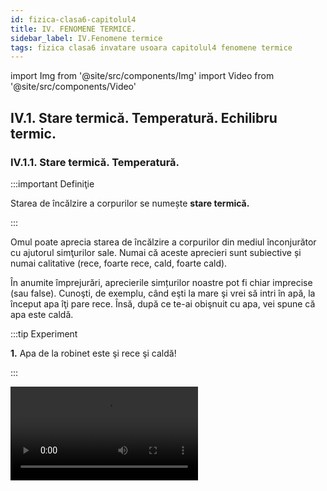 ```yaml
---
id: fizica-clasa6-capitolul4
title: IV. FENOMENE TERMICE.
sidebar_label: IV.Fenomene termice
tags: fizica clasa6 invatare usoara capitolul4 fenomene termice
---
```



import Img from '@site/src/components/Img'
import Video from '@site/src/components/Video'


## IV.1. Stare termică. Temperatură. Echilibru termic.



### IV.1.1. Stare termică. Temperatură.


:::important Definiţie

Starea de încălzire a corpurilor se numește **stare termică.**

:::
 

Omul poate aprecia starea de încălzire a corpurilor din mediul înconjurător cu ajutorul simţurilor sale. Numai că aceste aprecieri sunt subiective și numai calitative (rece, foarte rece, cald, foarte cald).

În anumite împrejurări, aprecierile simțurilor noastre pot fi chiar imprecise (sau false). Cunoşti, de exemplu, când eşti la mare şi vrei să intri în apă, la început apa îţi pare rece. Însă, după ce te-ai obişnuit cu apa, vei spune că apa este caldă.



:::tip Experiment

**1.** Apa de la robinet este şi rece şi caldă!

:::


<Video src="https://www.youtube.com/embed/TdK1rEJM0C0" />


<br></br>

**Materiale necesare:** trei farfurii adânci (caserole ), apă foarte rece (apă cu câteva cuburi de gheaţă), apă rece de la robinet şi apă caldă (de la robinetul de apă caldă sau încălzită ).


:::warning Atenție

Atenție când lucrezi cu apă caldă să nu te arzi!


:::


**Descrierea experimentului:** 

- Pune în prima farfurie apa foarte rece, în a doua apa rece de la robinet şi în cea de-a treia apa caldă , în cantități egale.

- Introdu mâna stângă în apa foarte rece şi pe cea dreaptă în apa caldă, timp de câteva minute.

- Scoate în același timp ambele mâini și pune-le în vasul cu apă rece de la robinet.

- Observă cum apreciază cele două mâini  starea de încălzire a apei de la robinetul de apă rece.  




:::note Observaţie

Mâna care a stat în apa cu gheață va aprecia apa de la robinet ca fiind caldă, iar cea care a stat în apă caldă va simţi apa de la robinet foarte rece.

:::



**Concluzia experimentului:**
Simțurile noastre, în anumite situații, ne pot da informații eronate ( greșite) despre stare termică a unui corp. 


Pentru a măsura în mod obiectiv cât de cald sau cât de rece este un corp s-a introdus o mărime fizică numită temperatură.



:::important Definiţie
 
**Temperatura** este o mărime fizică de stare, care descrie starea termică a unui corp la un anumit moment de timp. 
 
:::

:::note Observaţie

În 1848, fizicianul britanic **William Thomson (lord Kelvin)** a propus o scară de temperatură care să nu depindă de nicio substanță, numită **scară absolută**, care a fost aleasă ca unitate de măsură în Sistemul Internațional. Scara Kelvin nu are temperaturi negative. 

:::

:::important

[ T ]<sub>SI</sub> = K (Kelvin)

Instrumentul de măsură pentru temperatură se numește termometru.
 
:::


:::note Observaţie

#### Diferite tipuri de termometre:



**- Termometru de laborator cu mercur**

<Img src="fizica/clasa6/capitolul4/4_1_1_Poza1_TermometruDeLaborator.jpg" />



**- Termometru medical(cu mercur)**

<Img src="fizica/clasa6/capitolul4/4_1_1_Poza2_TermometruMedical.jpg" />

**- Termometru medical digital (cu componentă electrică sensibilă la căldură)**

<Img src="fizica/clasa6/capitolul4/4_1_1_Poza3_TermometruMedicalDigital.jpg" />


**- Termometru de exterior**

<Img src="fizica/clasa6/capitolul4/4_1_1_Poza4_TermometruExterior.jpg" />


**- Termometru de cameră (cu alcool colorat)**

<Img src="fizica/clasa6/capitolul4/4_1_1_Poza5_TermometruDeCamera.jpg" />

**- Termometru cu cristale lichide (acestea îşi schimbă culoarea când sunt încălzite). Se lipesc de piele**.

<Img src="fizica/clasa6/capitolul4/4_1_1_Poza6_TermometruCuCristaleLichide.jpg" />

:::



:::important

În 1742, fizicianul suedez **Anders Celsius** a propus o scară de temperatură pentru termometrul cu mercur, numită **scara Celsius** care are două repere :
- Temperatura de topire a gheții de 0°C, la presiune normală.
- Temperatura de fierbere a apei de 100°C, la presiune normală.

Relația dintre scara Kelvin și scara Celsius:

<Img src="fizica/clasa6/capitolul4/4_1_1_Poza7_FormulaKelvin_Celsius.jpg" /> 
 
:::


:::note Observaţie

_La temperatura de zero absolut (0 Kelvin= - 273°C), mișcarea termică încetează._

Folosim simbolul **_T_** pentru temperatura exprimată în Kelvin, pentru scara Celsius folosim simbolul **_t_** și pentru cea exprimată în grade Fahrenheit o notăm cu **_t<sub>F</sub>_**.


Scara Fahrenheit a fost propusă în 1724 de către fizicianul **Daniel Gabriel Fahrenheit**. Fahrenheit este o scară de temperatură utilizată în cadrul sistemului anglo-saxon de unități de măsură. Gradul Fahrenheit, notat cu °F, este unitatea de măsură a temperaturii (tF). 

Relația de transformare între scara Celsius t(°C) și Fahrenheit  tF (°F):


<Img src="fizica/clasa6/capitolul4/4_1_1_Poza8_FormulaGradeFahrenheit.jpg" />



:::



:::caution Problemă model

**1.** Transformă o temperatură de 40°C în Kelvin și grade Fahrenheit.

<Img src="fizica/clasa6/capitolul4/4_1_1_Poza9_ProblemaModel1.jpg" />

:::




:::caution Problemă model

**2.** Transformă o temperatură de 560 K în grade Celsius .

T = 560 – 273,15 = 286,85 °C

:::


:::caution Problemă model

**3.** Calculează variația ( diferența de ) temperatură din tabelul cu temperaturi minime și maxime pe o săptămână :

<Img src="fizica/clasa6/capitolul4/4_1_1_Poza12_Tabel_ProblemaModel3.jpg" />

:::

**Δt<sub>Luni</sub> = t<sub>max</sub> – t<sub>min</sub>** = -1-(-5 )  = -1+5 = 4 °C

**Δt<sub>Marți</sub> = t<sub>max</sub> – t<sub>min</sub>** = 4-(-2 )  = 4+2 = 6 °C

**Δt<sub>Miercuri</sub> = t<sub>max</sub> – t<sub>min</sub>** = -2-(-10 )  = -2+10 = 8°C

**Δt<sub>Joi</sub> = t<sub>max</sub> – t<sub>min</sub>** = 2-(-3 )  = 2+3 = 5 °C

**Δt<sub>Vineri</sub> = t<sub>max</sub> – t<sub>min</sub>** = 0-( -1) = 1 °C

**Δt<sub>Sâmbătă</sub> = t<sub>max</sub> – t<sub>min</sub>** = 5-2 = 3 °C

**Δt<sub>Duminică</sub> = t<sub>max</sub> – t<sub>min</sub>** = 7-1 = 6 °C







<br></br>
<br></br>


### IV.1.2. Echilibru termic.


:::tip Experiment

**2.** Echilibrul termic 

:::


<Video src="https://www.youtube.com/embed/E_QLjjfuOzE" />


**Materiale necesare:**: vas metalic, sursă de încălzire, un borcan de 800g (mare),o sticluţă sau un borcănel care să încapă în borcanul mare, două termometre (pot fi și de cameră), cronometru.

**Descrierea experimentului:** 
- Pune apă rece de la robinet în borcanul mai mic şi măsoară-i temperatura inițială : T<sub>1</sub> = .......... °C,    
- Încălzeşte separat apă , apoi pune-o în borcanul mai mare și măsoară-i temperatura : T<sub>2</sub> = …….. °C
- Pune borcanul mic cu apa rece în borcanul mai mare cu apa caldă și în fiecare pune câte un termometru. Pornește cronometrul.
- Urmăreşte indicaţiile termometrului până când acesta rămâne la aceeaşi temperatură, pe care o notezi cu T<sub>e</sub> = ......... °C. Trece temperaturile celor două ape în următorul tabel:

<Img src="fizica/clasa6/capitolul4/4_1_1_Poza10_Experiment2_Tabel.jpg" />

- Realizează graficul dependenței temperaturilor apei reci, respectiv calde în funcție de timp.

<Img src="fizica/clasa6/capitolul4/4_1_1_Poza11_Experiment2_Grafic.jpg" />




:::note Observaţie

Apa rece își mărește temperatura, iar apa caldă își micșorează temperatura, până ajung la aceeași temperatură.

:::


:::important

Două corpuri cu temperaturi diferite, puse în contact termic, după un anumit timp, ajung să aibă aceeași temperatură (numită **temperatură de echilibru = T<sub>e</sub>**), adică să fie în **echilibru termic**.

:::



<br></br>
<br></br>

### IV.1.3. Modificarea stării termice. Încălzire / Răcire. Transmiterea căldurii.



:::important Definiţie
 
**Încălzirea** este fenomenul termic în care corpul își mărește temperatura. 
 
:::

:::important Definiţie
 
**Răcirea** este fenomenul termic în care corpul își micșorează temperatura.
  
 
:::


:::important

Am văzut că atunci când punem două corpuri în contact termic, după un timp ele ajung la aceeași temperatură. Între cele două corpuri are loc un schimb ( transfer ) de căldură astfel :

- Corpul cald cedează căldură celui rece și se răcește .

- Corpul rece primește căldură de la corpul cald și se încălzește.

Transferul de căldură de la un corp la altul are loc până la egalizarea temperaturii celor două corpuri.

:::



:::important

#### Transmiterea căldurii de la corpul mai cald la corpul mai rece se poate face în trei feluri :

**- Prin conducție, în cazul metalelor, de la capătul încălzit spre cel neîncălzit.**

<Video src="https://www.youtube.com/embed/fZ2WRoAQCow" />


<br></br>



**- Prin convecție, în cazul lichidelor și gazelor, cu ajutorul curenților.**


<Video src="https://www.youtube.com/embed/sbEG9y90J2o" />


<br></br>

**- Prin radiație, de la un corp cald , de la distanță. De exemplu, planeta noastră este încălzită prin radiațiile Soarelui.**

<Video src="https://www.youtube.com/embed/L_EcsHdcHnY" />



:::


<br></br>
<br></br>


## IV.2. Efecte ale schimbării stării termice.



### IV.2.1. Dilatare /Contracție. 


:::important Definiţie
 
**Dilatarea** este fenomenul termic în care un corp își mărește volumul ( adică dimensiunile ) prin încălzire.
 
:::

:::important Definiţie
 
**Contracția** este fenomenul termic în care un corp își micșorează volumul ( adică dimensiunile ) prin răcire.
  
 
:::

### IV.2.1.1. Dilatarea solidelor

:::important

Solidele , în funcție de forma lor, se dilată diferit, astfel:

a)	Solidele sub formă de bară ( tije ) prin încălzire își măresc lungimea, adică suferă o dilatare liniară.

b)	Solidele sub formă de plăci ( la care predomină două dimensiuni, având o grosime mică ) prin încălzire își măresc aria, adică suferă o dilatare superficială ( de suprafață ).

c)	Solidele sub formă de sferă ( bilă ) prin încălzire își măresc volumul, adică suferă o dilatare volumică.

:::


:::important Definiţie

La aceeași variație de temperatură, unele corpuri se dilată mai mult, altele mai puțin. Fiecare material (substanță) este caracterizat printr-o mărime fizică numită coeficient de **dilatare termică liniară, notată cu α.**

:::



Variația relativă a lungimii unei bare, 

1280 x 200

<Img className="img-responsive2" src="fizica/clasa6/capitolul4/4_2_1_1_Poza1_VariatiaReatiaALungimiiUneiBare_vers2.jpg" /> 


1000 x 200

<Img className="img-responsive2" src="fizica/clasa6/capitolul4/4_2_1_1_Poza1_VariatiaReatiaALungimiiUneiBare_vers3.jpg" />

este direct proporțională cu variația temperaturii, Δt.


Constanta de proporționalitate dintre cele două variații este chiar coeficientul de dilatare termică liniară .

<Img className="img-responsive2" src="fizica/clasa6/capitolul4/4_2_1_1_Poza2_ConstantaDeProportionalitate_vers2.jpg" />



1000 x 250 

<Img className="img-responsive2" src="fizica/clasa6/capitolul4/4_2_1_1_Poza2_ConstantaDeProportionalitate_vers3.jpg" />


**l = l<sub>0</sub> ( 1 + α ∙ Δt )**

l = lungimea barei dilatată ( contractată )

l<sub>0</sub> = lungimea barei înainte de încălzire

α = coeficientul de dilatare termică liniară a materialului din care este confecționată bara

Δt = variația temperaturii barei

1280 x 650

<Img className="img-responsive2" src="fizica/clasa6/capitolul4/4_2_1_1_Poza3_DesenConstantaDeProportionalitate_vers2.jpg" />


850 x 650


<Img className="img-responsive2" src="fizica/clasa6/capitolul4/4_2_1_1_Poza3_DesenConstantaDeProportionalitate_vers3.jpg" />


1000 x 1000

<Img className="img-responsive2" src="fizica/clasa6/capitolul4/4_2_1_1_Poza3_DesenConstantaDeProportionalitate_vers4.jpg" />


1000 x 650

<Img className="img-responsive2" src="fizica/clasa6/capitolul4/4_2_1_1_Poza3_DesenConstantaDeProportionalitate_vers5.jpg" />


În cazul dilatării volumice, se poate defini un coeficientul de dilatare termică volumică, γ ≈ 3α.









:::tip Experiment

**3.** Dilatarea barelor metalice cu pirometrul cu cadran

:::


<Video src="https://www.youtube.com/embed/eOU25X9PT50" />


**Materiale necesare:**: 3 pirometre cu cadran, 3 bare metalice diferite ( fier, cupru și aluminiu ), chibrit, spirt.

:::warning Atenție

Atenție când lucrezi cu surse de foc !

:::


**Descrierea experimentului:**
 
- Pune spirt în tăvițele pirometrelor.

- Fixează bine bara cu șurubul pirometrului.

- Apride cu chibritul spirtul din tăviță.

- Observă pentru fiecare bară la ce diviziune a cadranului a urcat acul indicator.




:::note Observaţie

Cel mai puțin a urcat acul la bara de fier și cel mai mult la bara de cupru, respectiv aluminiu.

:::


**Concluzia experimentului:**

Barele metalice prin încălzire își măresc lungimea, unele mai puțin( fierul), altele mai mult ( aluminiul, cuprul ).


<br></br>



:::tip Experiment

**4.** Dilatarea unei bile metalice 

:::


<Video src="https://www.youtube.com/embed/n7y2uWoo2Oo" />


**Materiale necesare:**: o bilă metalică și un inel cu același diametru, clește metalic, spirtieră, chibrit, spirt

:::warning Atenție

Atenție când lucrezi cu surse de foc !

:::


**Descrierea experimentului:**
 
- Verifică trecerea bilei prin inelul cu același diametru.

- Încălzește la flacăra spirtierei numai bila prin intermediul unui clește metalic, timp de 3-4 minute.

- Încearcă trecerea bilei încălzite prin inel. 

- Ce observi ?




:::note Observaţie

Bila nu mai trece prin inel.

:::


**Concluzia experimentului:**

Bila prin încălzire și-a mărit volumul, adică s-a dilatat volumic.


<br></br>
<br></br>

### IV.2.1.2. Dilatarea lichidelor



:::tip Experiment

**5.** Dilatarea lichidelor 

:::


<Video src="https://www.youtube.com/embed/a-0_UD8d4jI" />

<br></br>

<Video src="https://www.youtube.com/embed/AfrCcN-e56w" />

<br></br>

**Materiale necesare:**: două flacoane identice, două paiuri ( poți folosi tubul de la pulverizatorul de geamuri ), apă colorată ( tempera ), spirt (alcool sanitar ), sursă de încălzire, vas cu apă, vas cu gura mai largă.

:::warning Atenție

Atenție când lucrezi cu surse de foc! Atenţie să nu te arzi! Fă experimentul numai în prezenţa unui părinte!

:::


**Descrierea experimentului:**
 
- Găureşte dopul flaconului  aproape cât diametrul paiului.

- Introdu forţat paiul în dop. Pentru etanşeizare, aplică pe lângă pai, de jur împrejur, silicon ( miez de pâine umezit, superglue, ceară topită de la o lumânare) .

- Umple ochi cele două flacoane, unul cu apă colorată şi celălalt cu alcool sanitar.
 
- Separat încălzeşte apa, răstoarn-o cu grijă într-un vas cu gura mai largă (preferabil din sticlă) şi introdu, în acelaşi timp, cele două flacoane cu lichide diferite.
 
- Ce observi ?


<Img src="fizica/clasa6/capitolul4/4_2_1_2_Poza1_Experiment5.jpg" />



:::note Observaţie

Lichidele prin încălzire urcă în tub, mai mult alcoolul și mai puțin apa.

:::


**Concluzia experimentului:**

Lichidele prin încălzire își măresc volumul, unele mai puțin ( apa ), altele mai mult ( alcoolul ) .



<br></br>



:::tip Experiment

**6.** Dilatarea aerului

:::


<Video src="https://www.youtube.com/embed/b1lbN5rnjqs" />

<br></br>


**Materiale necesare:**: un flacon de medicamente, apă colorată, tub cu cot de 90° (pai curbat), vas cu apă caldă.



**Descrierea experimentului:**
 
- Ia tubul cu cot de 90° şi cufundă-l cu capătul mai lung într-un vas cu apă colorată până ce în tub apare o coloană de lichid colorat.

- Suflă încet până ce această coloană ajunge aproape de cotul de 90°;

- Introdu tubul în dopul flaconului (după ce în prealabil l-ai găurit) cu extremitatea mai scurtă şi etanşeizează-l cu silicon. Astfel, coloana de lichid colorat va închide aerul aflat în flacon;

- Aşază flaconul cu aer  într-un vas cu apă caldă.
 
- Ce observi ?


<Img src="fizica/clasa6/capitolul4/4_2_1_2_Poza2_Experiment6.jpg" />



:::note Observaţie

Coloana de lichid colorat de pe ramura orizontală a tubului cotat a ieşit din tub .

:::


**Concluzia experimentului:**

Gazele, prin încălzire, îşi măresc volumul, adică se dilată . Aerul din flacon închis de coloana de lichid colorat din tubul cotat, mărindu-şi volumul, nu mai are loc în flacon şi atunci iese din acesta, împingând coloana de lichid colorat.


<br></br>

:::important
Lichidele prin încălzire își măresc volumul, unele mai puțin ( apa ), altele mai mult ( alcoolul ) .


<Img src="fizica/clasa6/capitolul4/4_2_1_2_Poza3_DesenDilatareLichide.jpg" />

Gazele, prin încălzire, îşi măresc volumul, adică se dilată .

<Img src="fizica/clasa6/capitolul4/4_2_1_2_Poza4_DesenDilatareAer.jpg" />

:::



:::note Observaţie

Cum explicăm fenomenul de dilataţie la nivel microscopic? Atomii şi moleculele sunt într-o permanentă mişcare şi se ciocnesc între ei tot timpul. Prin încălzirea corpului, creşte viteza agitaţiei termice şi, implicit, numărul ciocnirilor dintre particule, ceea ce conduce la ocuparea unui spaţiu mai mare .
 
Există un aliaj, numit INVAR ( fier ~64% și nichel ~36%),  care nu se dilată aproape deloc, chiar la încălziri considerabile. Datorită coeficientului de dilatare termică foarte redus (cca.1,2x10<sup>−6</sup> K<sup>−1</sup> ), el este utilizat pentru realizarea de instrumente de precizie pentru ceasornicărie, topografie, aparate și etaloane de măsură etc.
 
Dilataţia la solide este de sute ori mai mică decât la lichide, iar dilataţia la lichide este de 2-10 ori mai mică decât la gaze.


:::


:::caution Aplicațiile și consecințele fenomenelor de dilatare și contractare

1) Termometrul cu lichid ( alcool, mercur ) funcționează pe baza dilatării lichidului, care la încălzire urcă în tubul capilar proporțional cu variația temperaturii lui.

<Img src="fizica/clasa6/capitolul4/4_2_1_2_Poza5_DesenTermometruCuLichid.jpg" />

<Img src="fizica/clasa6/capitolul4/4_2_1_2_Poza5_DesenTermometruCuLichid_PozaReala.jpg" />

2) Podurile metalice au numai un capăt fixat în beton armat, iar celălalt capăt este pus pe niște role care permit deplasarea capătului liber, atunci când vara se dilată sau când se contractă iarna.

<Img src="fizica/clasa6/capitolul4/4_2_1_2_Poza6_DesenPodMetalic.jpg" />

<Img src="fizica/clasa6/capitolul4/4_2_1_2_Poza6_PodMetalic_PozaReala.jpg" />
  
3) La montarea șinelor de cale ferată se lasă un interval ( o anumită distanță) între capatele acestora, numit rostul șinei, pentru a nu se deforma, vara când se dilată.

<Img src="fizica/clasa6/capitolul4/4_2_1_2_Poza7_RostDilatieCaleFerata.jpg" />

<Img src="fizica/clasa6/capitolul4/4_2_1_2_Poza7_RostDilatieCaleFerata_PozaReala.jpg" />


4) Cablurile electrice aeriene sunt astfel dimensionate încât lungimea lor ( l ) dintre doi stâlpi, să fie mai mare decât distanța dintre cei doi stâlpi, pentru a nu se rupe iarna când se contractă.

<Img src="fizica/clasa6/capitolul4/4_2_1_2_Poza8_CabluElectric.jpg" />

<Img src="fizica/clasa6/capitolul4/4_2_1_2_Poza8_CabluElectric_PozaReala.jpg" />
 
5) Conductele de apă caldă / gaze sunt prevăzute, din loc în loc, cu niște coturi ( bucle ) pentru a preveni deformarea acestora la variații mari de temperatură.


<Img src="fizica/clasa6/capitolul4/4_2_1_2_Poza9_ConductaDeGaze.jpg" />

<Img src="fizica/clasa6/capitolul4/4_2_1_2_Poza9_ConductaDeGaze_PozaReala.jpg" />


:::


<br></br>
<br></br>


## IV.2.2. Transformări de stare de agregare 


### IV.2.2.1. Stările de agregare 


:::tip Experiment

**7.** Ce este un solid ?

:::


<Video src="https://www.youtube.com/embed/VGMo2xNJB94" />


**Materiale necesare:** vase de diferite forme, corp solid.


**Descrierea experimentului:** 
- Pune corpul în vasele de forme diferite și observă ce se întâmplă cu forma și volumul acestuia.

:::note Observaţie

_**Corpul solid** își păstrează forma și volumul, indiferent de vasul în care l-am introdus._ 

:::



**Concluzia experimentului:**

Corpurile solide au formă proprie (bine determinată) și volum propriu.  Nu curg.



<br></br>



:::tip Experiment

**8.** Ce este un lichid ?

:::




<Video src="https://www.youtube.com/embed/lTY78tnOA14" />


**Materiale necesare:** vase de diferite forme și gradate, apă colorată.



**Descrierea experimentului:** 
- Pune un anumit volum de apă într-un vas gradat și măsoară-i volumul.
- Răstoarnă apa într-un alt vas gradat cu o formă diferită și observă ce se întâmplă cu forma și volumul apei în noul vas.


:::note Observaţie

_Apa își păstrează volumul, indiferent de vasul în care am introdus-o, dar își schimbă forma.Cum ar fi să pun într-o oală de 10L, 1L de lapte și oala să se umple cu lapte? Poate numai în lumea poveștilor!_  

:::


**Concluzia experimentului:**

**Lichidele** au volum propriu (bine determinat), dar nu au formă proprie (iau forma vasului în care sunt puse). Curg (sunt fluide).



<br></br>



:::tip Experiment

**9.** Ce este un gaz ?

:::


<Video src="https://www.youtube.com/embed/4jCILtKkfpg" />


**Materiale necesare:** două pahare identice, lumânare tip candelă, chibrit, sită de azbest.


:::warning Atenţie

Atenţie când lucrezi cu surse de foc! Fă experimentul numai în prezenţa unui părinte!

:::


**Descrierea experimentului:** 
- Se introduce candela într-un pahar și se aprinde cu chibritul.
- Imediat se acoperă paharul cu sita de azbest pentru a menține fumul rezultat în pahar.
- Se vine cu al doilea pahar, cu gura în jos peste sită și se trage sita, astfel încât fumul să intre și în paharul de deasupra. Observă ce se întâmplă cu forma și volumul fumului în noul vas.



:::note Observaţie

_Fumul (care este gaz) ocupă tot spațiul pus la dispoziție și ia forma noului vas._  

:::


**Concluzia experimentului:**

**Gazele** nu au nici formă proprie (iau forma vasului în care sunt puse) și nici volum propriu (ocupă tot volumul pus la dispoziție). Curg (sunt fluide).




<br></br>



:::tip Experiment

**10.** Compresibile sau incompresibile ?	

:::




<Video src="https://www.youtube.com/embed/AyTdPd7Duis" />


**Materiale necesare:** un corp solid, apă, seringi.



**Descrierea experimentului (Partea 1):** 
- Introdu **corpul solid** în seringă, astupă cu un deget capătul seringii și apasă pistonul seringii pentru a micșora volumul solidului. Ai reușit ?



:::note Observaţie Partea 1

_Nu putem mișca deloc pistonul seringii._  

:::



**Descrierea experimentului (Partea 2):**
- Umple seringa cu **apă**, astupă cu un deget capătul seringii și apasă pistonul seringii pentru a micșora volumul apei. Ai reușit ?


:::note Observaţie Partea 2

_Nu putem mișca deloc pistonul seringii._  

:::


**Descrierea experimentului (Partea 3):**
- Trage **aer** în seringă, astupă cu un deget capătul seringii și apasă pistonul seringii pentru a micșora volumul aerului. Ai reușit ?



:::note Observaţie Partea 3

_Putem mișca mult pistonul seringi, iar dacă îi dăm drumul, revine la poziția inițială. Aerul are și proprietăți elastice_ având drept aplicații obiectele pneumatice (saltele, colaci) și folosirea pneurilor la roți care amortizează șocurile.  

:::


**Concluzia experimentului:**

Numai **gazele** sunt **compresibile** (își pot micșora volumul la o presiune exterioară) , **solidele și lichidele** sunt **incompresibile.** 




#### Cum explicăm proprietățile diferite ale corpurilor în cele trei stări de agregare ?

Aceste proprietăți sunt explicate pe baza structurii interioare a corpurilor și anume forțele intermoleculare (de atracție), respectiv distanțele intermoleculare.


:::important

La **solide** forțele de atracție dintre particule sunt foarte mari și distanțele dintre particule sunt foarte mici. Solidele cristaline au atomii (ionii) așezați ordonat într-o anumită formă, numită rețea cristalină. Ei execută numai mișcări de oscilație în jurul unor poziții fixe, numite nodurile rețelei. Atomii solidului sunt lipiți și de aceea nu se mișcă unii față de alții și se atrag considerabil. Iată de ce solidele au și formă și volum proprii, **sunt incompresibile** (dacă atomii sunt lipiți, nu avem cum să mai micșorăm distanța dintre ei).

:::


:::important

La **lichide** forțele de atracție dintre particule sunt mai mici ca la solide și distanțele dintre particule sunt puțin mai mari ca la solide. Moleculele execută atât mișcări de oscilație , cât și de translație . Moleculele  se mișcă unele față de altele și se atrag puțin. Iată de ce lichidele nu au formă, dar au volum propriu, sunt **incompresibile**.

:::


:::important

La **gaze** forțele de atracție dintre particule sunt foarte mici (neglijabile) și distanțele dintre particule sunt foarte mari . Moleculele execută atât mișcări de rotație , cât și de translație . Moleculele  se mișcă mult unele față de altele (au loc suficient) și nu se atrag. Iată de ce gazele nu au formă, nu au volum propriu și sunt **compresibile**.

:::

<Img src="fizica/clasa6/capitolul4/4_2_2_1_Poza1_Experiment10_SolideLichideGaze.jpg" />


<br></br>
<br></br>


### IV.2.2.2. Transformări de stări de agregare


În următoarea schemă sunt definite toate cele șase fenomene care au loc cu schimbarea stării de agregare:

<Img src="fizica/clasa6/capitolul4/4_2_2_2_Poza1_SchemaSchimbareStariDeAgregare.jpg" />


Fenomenele care au loc cu schimbarea stării de agregare se studiază pe perechi, fiecare pereche având două fenomene opuse.



### IV.2.2.2.1. Topirea și solidificarea.

:::important Definiţie

**Topirea** este fenomenul de trecere unei substanțe din stare solidă în stare lichidă, prin încălzire . 

:::


:::important Definiţie

**Solidificarea** este fenomenul invers topirii și constă în trecerea unei substanțe din stare lichidă în stare solidă, prin răcire. 

:::



:::tip Experiment

**11.** Cum se topește gheața ?

:::


<Video src="https://www.youtube.com/embed/grAUzgaA6HI" />


**Materiale necesare:** gheață, pahar transparent și un termometru (poate fi și de cameră).



**Descrierea experimentului:** 
- Pune în pahar gheață de la congelator.
- Introdu termometrul în gheață .
- Agită continuu cu termometru gheața.
- Urmărește indicațiile termometrului în timp, de la apariția primei picături până la topirea completă a gheții.

- Ce observi ?


:::note Observaţie

_Gheața începe să se topească la 0°C. Pe parcursul topirii (de la apariția primei picături până la topirea ultimului cristal), temperatura a rămas la 0°C._  

:::


#### Legile topirii / solificării:

:::important Definiţie

**I.** Fiecare substanță începe să se topească (să se solidifice) la o anumită temperatură, numită **temperatură de topire (notată cu T<sub>t</sub> )**,  care este o constantă de material (o luăm din tabel). 

**Temperatura de topire** a unei substanțe coincide cu **temperatura de solidificare** (T<sub>s</sub>).
   
**T<sub>t</sub> = T<sub>s</sub> = constantă de material**
 
:::


:::important Definiţie

**II.** **Pe parcursul topirii unei substanțe** (de la apariția primei picături până la topirea ultimului cristal), temperatura de topire rămâne constantă, dacă presiunea ramâne constantă. 

:::





:::tip Experiment

**12.** De ce o sticlă umplută cu apă, la cogelator, dă pe dinafară?

:::


<Video src="https://www.youtube.com/embed/mZyILFmP0UI" />


**Materiale necesare:** o sticlă , apă de la robinet, congelator.



**Descrierea experimentului:** 
- Umple o sticlă cu apă.
- Introdu sticla la congelator, până îngheață toată apa.
- Ce observi ?


:::note Observaţie

_Apa înghețată a dat pe dinafară._  

:::


**Concluzia experimentului:**

Apa, la înghețare (solidificare), și-a mărit volumul (anomalia apei). 





<br></br>
<br></br>



### IV.2.2.2.2. Vaporizarea și condensarea

:::important Definiţie

**Vaporizarea** este fenomenul de trecere a unei substanțe din stare lichidă în stare  gazoasă (vapori), prin încălzire. 

:::


:::important Definiţie

**Condensarea** este fenomenul de trecere a unei substanțe din stare gazoasă în stare lichidă, prin răcire. Este fenomenul invers al vaporizării. 

:::


#### Vaporizarea poate avea loc în două moduri :
- **Evaporarea** este vaporizarea care are loc doar la suprafața lichidului.
- **Fierberea** este vaporizarea care are loc în toată masa lichidului și începe odată cu apariția primului clocot. 





:::tip Experiment

**13.** Cum fierbe apa ?

:::



<Video src="https://www.youtube.com/embed/TkkeEBrJzmM" />


**Materiale necesare:** pahar Erlenmeyer cu apă distilată, spirtieră, trepied, sită de azbest, dop cu termometru, cronometru.

:::warning Atenţie

Atenţie când lucrezi cu surse de foc!  Fă experimentul numai în prezenţa unui părinte!

:::




**Descrierea experimentului:** 
- Pune paharul cu apă pe sită și trepied.
- Măsoară temperatura inițială a apei.
- Aprinde spirtiera și pornește cronometrul la începerea încălzirii apei.
- Măsoară timpul la fiecare creștere a temperaturii apei cu 10°C și trece datele în următorul tabel: 



<Img src="fizica/clasa6/capitolul4/4_2_2_2_2_Poza1_Experimentul13_Tabel.jpg" />


- Ce observi ?

:::note Observaţie 

_Apa începe să fiarbă la 100°C. Pe parcursul fierberii, temperatura apei rămâne la 100°C, chiar dacă continuăm încălzirea._  

:::

- Reprezintă graficul dependenței temperaturii în funcție de timp.


<Img src="fizica/clasa6/capitolul4/4_2_2_2_2_Poza2_Experimentul13_Grafic.jpg" />

- Fenomenele corespunzătoare fiecărui segment sunt :

  - AB, BC, CD  reprezintă evaporarea apei 
  - DE reprezintă fierberea apei


#### Legile fierberii:

:::important Definiţie

**I.** Fiecare lichid începe să fiarbă la o anumită temperatură numită temperatură de fierbere, T<sub>f</sub>  care este o constantă de material (tabel).

:::

:::important Definiţie

**II.** Pe parcursul fierberii unui lichid (de la primul clocot până la vaporizarea completă) **temperatura de fierbere este constantă, la aceeași presiune.**

:::


#### Tabel cu constante fizice (de material).


<Img src="fizica/clasa6/capitolul4/4_2_2_2_2_Poza3_TabelCuConstanteDeMaterial.jpg" />





:::tip Experiment

**14.** Apa de nicăieri.

:::



<Video src="https://www.youtube.com/embed/rMa5gtzNxXA" />


**Materiale necesare:** pahar, congelator.


**Descrierea experimentului:** 
- Ia un pahar curat și uscat și pune-l la congelator, timp de 10-15 minute.
- Scoate paharul din congelator. 

- Ce observi pe pereții săi  după câteva minute?





:::note Observaţie

_Pe pereții paharului sunt picături de apă._  

:::



**Concluzia experimentului:**

Apa apărută de nicăieri s-a format prin condensarea vaporilor de apă din cameră, care venind în contact cu pereții reci ai paharului, se răcesc și se transformă în picături mici de apă.




<br></br>
<br></br>



### IV.2.2.2.3. Sublimarea și desublimarea

:::important Definiţie

**Sublimarea** este fenomenul de transformare a unei substanțe din stare solidă direct în stare gazoasă, prin încălzire.

:::


:::important Definiţie

**Desublimarea** este fenomenul invers al sublimării, de transformare a unei substanțe din stare gazoasă (de vapori) direct în stare solidă, prin răcire.

:::


:::note Observaţie

Substanțe ca naftalina, camforul, acidul benzoic, iodul și altele au proprietatea de a trece din stare solidă direct în stare de vapori. Și tungstenul din filamentul becului sublimează lent ducând la subțierea filamentului și în final la arderea lui.  

:::



:::tip Experiment

**15.** Cum poți obţine naftalină sub formă de ace.

:::




<Video src="https://www.youtube.com/embed/8ddum7B8vhQ" />


**Materiale necesare:** naftalină (de la magazinul de chimicale), apă fiartă, un borcan de 800g, pahar Erlenmeyer cu dop prevăzut cu un tub și termometru, vas cu apă fiartă.


:::warning Atenţie

Atenție să nu te arzi cu apa fiartă!  Atenție, naftalina este inflamabilă și trebuie încălzită pe baie de apă fiartă! Naftalina este toxică, deci nu o atinge, nu o gusta și nu inspira vaporii săi! Fă experimentul numai în prezenţa unui părinte!

:::


**Descrierea experimentului:** 
- Pune naftalina în pahar, într-un strat de un deget și închide-o cu dopul.
- Pune apa într-o cratiță, astfel încât nivelul ei să depășească cu puțin naftalina din pahar (strat de două degete) și fierbe apa. 
- Introdu sticla cu naftalină în baia de apă fiartă și urmărește pereții paharului.

- Ce observi ?





:::note Observaţie

_În scurt timp apar cristale de naftalină sub formă de ace, pe pereții sticlei._  

:::



**Concluzia experimentului:**

Naftalina, prin încălzire, a sublimat și s-a transformat în vapori de naftalină. Vaporii de naftalină , dând de pereții mai reci ai sticlei, a desublimat și s-a transformat în stare solidă, sub formă de cristale aciculare.




<br></br>
<br></br>

### IV.2.2.3. Circuitul apei în natură


Pe scoarța globului pământesc există mari suprafețe de apă, sub formă de râuri, lacuri, mări şi oceane,


Sub acţiunea radiaţiei Soarelui, aceste ape se evaporă în aerul atmosferic.


:::important

Când condensarea vaporilor de apă are loc la suprafața pământului se formează **ceaţa.**

<Img src="fizica/clasa6/capitolul4/4_2_2_3_Poza1_Ceata.jpg" />


:::






:::important

Când condensarea vaporilor are loc la înălţimi mai mari în atmosferă se formează **norii.**

<Img src="fizica/clasa6/capitolul4/4_2_2_3_Poza2_Nori.jpg" />

:::


:::important

Când picăturile mici de apă din care sunt formaţi norii se unesc, fiind mai mari și mai grele nu mai pot pluti în atmosferă şi cad pe pământ sub formă de **ploaie.**

<Img src="fizica/clasa6/capitolul4/4_2_2_3_Poza3_Ploaie.jpg" />

:::




:::important

Iarna, când temperatura aerului scade sub 0°C, picăturile de apă din nori îngheaţă ( se solidifică ) sub forma unor ace, care prin unire formează cristale mai mari, numite **fulgi de zăpadă.**

<Img src="fizica/clasa6/capitolul4/4_2_2_3_Poza4_Ninsoare.jpg" />

:::




:::important

În dimineţile care urmează după nopţile senine de vară apare **roua** prin condensarea vaporilor de apă din aer la contactul cu suprafaţa Pământului ( iarbă, flori, etc).

<Img src="fizica/clasa6/capitolul4/4_2_2_3_Poza5_Roua.jpg" />

:::


:::important

Primăvara şi toamna, când vaporii de apă  din aer vin în contact  cu obiecte de pe Pământ cu temperatura sub 0°C se formează **bruma** prin desublimarea vaporilor de apă din aer.

<Img src="fizica/clasa6/capitolul4/4_2_2_3_Poza6_Bruma.jpg" />

:::







